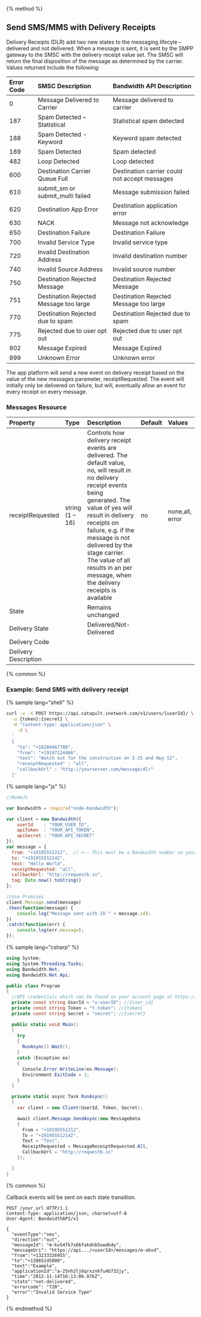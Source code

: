 {% method %}
## Send SMS/MMS with Delivery Receipts
Delivery Receipts (DLR) add two new states to the messaging lifecyle – delivered and not delivered. When a message is sent, it is sent by the SMPP gateway to the SMSC with the delivery receipt value set. The SMSC will return the final disposition of the message as determined by the carrier. Values returned include the following:

| **Error Code** | **SMSC Description**                   | **Bandwidth API Description**                 |
|:---------------|:---------------------------------------|:----------------------------------------------|
| 0              | Message Delivered to Carrier           | Message delivered to carrier                  |
| 187            | Spam Detected – Statistical            | Statistical spam detected                     |
| 188            | Spam Detected -Keyword                 | Keyword spam detected                         |
| 189            | Spam Detected                          | Spam detected                                 |
| 482            | Loop Detected                          | Loop detected                                 |
| 600            | Destination Carrier Queue Full         | Destination carrier could not accept messages |
| 610            | submit\_sm or submit\_multi failed     | Message submission failed                     |
| 620            | Destination App Error                  | Destination application error                 |
| 630            | NACK                                   | Message not acknowledge                       |
| 650            | Destination Failure                    | Destination Failure                           |
| 700            | Invalid Service Type                   | Invalid service type                          |
| 720            | Invalid Destination Address            | Invalid destination number                    |
| 740            | Invalid Source Address                 | Invalid source number                         |
| 750            | Destination Rejected Message           | Destination Rejected Message                  |
| 751            | Destination Rejected Message too large | Destination Rejected Message too large        |
| 770            | Destination Rejected due to spam       | Destination Rejected due to spam              |
| 775            | Rejected due to user opt out           | Rejected due to user opt out                  |
| 902            | Message Expired                        | Message Expired                               |
| 999            | Unknown Error                          | Unknown error                                 |

The app platform will send a new event on delivery receipt based on the value of the new messages parameter, receiptRequested. The event will initially only be delivered on failure, but will, eventually allow an event for every receipt on every message.

### Messages Resource
| **Property**         | **Type**        | **Description**                                                                                                                                                                                                                                                                                                                                     | **Default** | **Values**      |
|:---------------------|:----------------|:----------------------------------------------------------------------------------------------------------------------------------------------------------------------------------------------------------------------------------------------------------------------------------------------------------------------------------------------------|:------------|:----------------|
| receiptRequested     | string (1 – 16) | Controls how delivery receipt events are delivered. The default value, no, will result in no delivery receipt events being generated. The value of yes will result in delivery receipts on  failure, e.g. if the message is not delivered by the stage carrier. The value of all results in an per message, when the delivery receipts is available | no          | none,all, error |
| State                |                 | Remains unchanged                                                                                                                                                                                                                                                                                                                                   |             |                 |
| Delivery State       |                 | Delivered/Not-Delivered                                                                                                                                                                                                                                                                                                                             |             |                 |
| Delivery Code        |                 |                                                                                                                                                                                                                                                                                                                                                     |             |                 |
| Delivery Description |                 |                                                                                                                                                                                                                                                                                                                                                     |             |                 |

{% common %}
### Example: Send SMS with delivery receipt

{% sample lang="shell" %}

```bash
curl -v -X POST https://api.catapult.inetwork.com/v1/users/{userId}/ \
  -u {token}:{secret} \
  -H "Content-type: application/json" \
    -d \
  '
  {
    "to": "+18284467788",
    "from": "+19197124466",
    "text": "Watch out for the construction on I-25 and Hwy 52",
    "receiptRequested" : "all",
    "callbackUrl" : "http://yourserver.com/message/dlr"
  }'
```

{% sample lang="js" %}

```js
//NodeJS

var Bandwidth = require("node-bandwidth");

var client = new Bandwidth({
    userId    : "YOUR_USER_ID",
    apiToken  : "YOUR_API_TOKEN",
    apiSecret : "YOUR_API_SECRET"
});
var message = {
  from: "+19195551212",  // <-- This must be a Bandwidth number on your account
  to: "+191955512142",
  text: "Hello World",
  receiptRequested: "all",
  callbackUrl: "http://requestb.in",
  tag: Date.now().toString()
};

//Use Promises
client.Message.send(message)
.then(function(message) {
    console.log("Message sent with ID " + message.id);
})
.catch(function(err) {
    console.log(err.message);
});

```

{% sample lang="csharp" %}

```csharp
using System;
using System.Threading.Tasks;
using Bandwidth.Net;
using Bandwidth.Net.Api;

public class Program
{
  //API credentials which can be found on your account page at https://catapult.inetwork.com/pages/login.jsf
  private const string UserId = "u-userID"; //{user_id}
  private const string Token = "t-token"; //{token}
  private const string Secret = "secret"; //{secret}

  public static void Main()
  {
    try
    {
      RunAsync().Wait();
    }
    catch (Exception ex)
    {
      Console.Error.WriteLine(ex.Message);
      Environment.ExitCode = 1;
    }
  }

  private static async Task RunAsync()
  {
    var client = new Client(UserId, Token, Secret);

    await client.Message.SendAsync(new MessageData
    {
      From = "+19195551212",
      To = "+191955512142",
      Text = "Test",
      ReceiptRequested = MessageReceiptRequested.All,
      CallbackUrl = "http://requestb.in"
    });

  }
}
```

{% common %}

Callback events will be sent on each state transition.

```http
POST /your_url HTTP/1.1
Content-Type: application/json; charset=utf-8
User-Agent: BandwidthAPI/v1

{
  "eventType":"sms",
  "direction":"out",
  "messageId": "m-kv54fk7x66fakdnb5owdk4y",
  "messageUri": "https://api.../<userId>/messages/m-absd",
  "from":"+13233326955",
  "to":"+13865245000",
  "text":"Example",
  "applicationId":"a-25nh2lj6qrxznkfu4b732jy",
  "time":"2012-11-14T16:13:06.076Z",
  "state":"not-delivered",
  "errorcode": "720",
  "error":"Invalid Service Type"
}
```


{% endmethod %}
